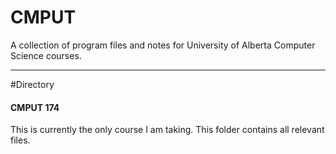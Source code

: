 # CMPUT
A collection of program files and notes for University of Alberta Computer Science courses.

***

#Directory

#### CMPUT 174
This is currently the only course I am taking. This folder contains all relevant files.
